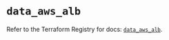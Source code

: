 # `data_aws_alb`

Refer to the Terraform Registry for docs: [`data_aws_alb`](https://registry.terraform.io/providers/hashicorp/aws/6.10.0/docs/data-sources/alb).
